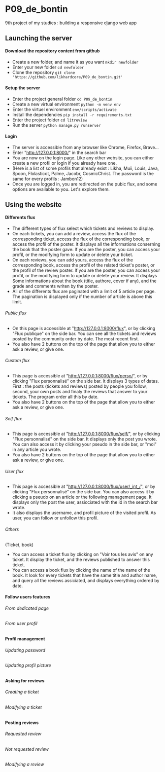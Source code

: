 # P09_de_bontin
9th project of my studies : building a responsive django web app

## Launching the server
#### Download the repository content from github
- Create a new folder, and name it as you want `mkdir newfolder`    
- Enter your new folder `cd newfolder`    
- Clone the repository `git clone 'https://github.com/likhardcore/P09_de_bontin.git'`    

#### Setup the server
- Enter the project general folder `cd P09_de_bontin`    
- Create a new virtual environment `python -m venv env`    
- Enter the virtuel environment `env/scripts/activate`    
- Install the dependencies `pip install -r requirements.txt`    
- Enter the project folder `cd litreview`    
- Run the server `python manage.py runserver`    

#### Login
- The server is accessible from any browser like Chrome, Firefox, Brave...    
- Enter "http://127.0.0.1:8000/" in the search bar    
- You are now on the login page. Like any other website, you can either create a new profil or login if you already have one.    
- (Here is a list of some profils that already exist : Likha, Muii, Louis, Java, Spoon, Flolasticot, Palme, Jacobr, CosmicChrist. The password is the same for every profils : Jambon12)  
- Once you are logged in, you are redirected on the pubic flux, and some options are available to you. Let's explore them.  

## Using the website
#### Differents flux
- The different types of flux select which tickets and reviews to display.    
- On each tickets, you can add a review, access the flux of the corresponding ticket, access the flux of the corresponding book, or access the profil of the poster. It displays all the informations conserning the book that the poster gave. If you are the poster, you can access your profil, or the modifying form to update or delete your ticket.    
- On each reviews, you can add yours, access the flux of the corresponding book, access the profil of the related ticket's poster, or the profil of the review poster. If you are the poster, you can access your profil, or the modifying form to update or delete your review. It displays Some informations about the book (title, authore, cover if any), and the grade and comments writen by the poster.    
- All of the differents flux are paginated with a limit of 5 article per page. The pagination is displayed only if the number of article is above this limit.    
###### Public flux
- On this page is accessible at "http://127.0.0.1:8000/flux", or by clicking "Flux publique" on the side bar. You can see all the tickets and reviews posted by the community order by date. The most recent first.
- You also have 2 buttons on the top of the page that allow you to either ask a review, or give one.    
###### Custom flux
- This page is accessible at "http://127.0.0.1:8000/flux/perso/", or by clicking "Flux personnalisé" on the side bar. It displays 3 types of datas. First : the posts (tickets and reviews) posted by people you follow, second, your own posts and finaly the reviews that answer to your tickets. The program order all this by date.
- You also have 2 buttons on the top of the page that allow you to either ask a review, or give one.   
###### Self flux
- This page is accessible at "http://127.0.0.1:8000/flux/self/", or by clicking "Flux personnalisé" on the side bar. It displays only the post you wrote. You can also access it by clicking your pseudo in the side bar, or "moi" in any article you wrote.
- You also have 2 buttons on the top of the page that allow you to either ask a review, or give one.   
###### User flux
- This page is accessible at "http://127.0.0.1:8000/flux/user/_int_/", or by clicking "Flux personnalisé" on the side bar. You can also access it by clicking a pseudo on an article or the following management page. It displays only the post the user, assiociated with the id in the search bar wrote.
- It also displays the username, and profil picture of the visited profil. As user, you can follow or unfollow this profil.
###### Others
(Ticket, book)
- You can access a ticket flux by clicking on "Voir tous les avis" on any ticket. It display the ticket, and the reviews published to answer this ticket.
- You can access a book flux by clicking the name of the name of the book. It look for every tickets that have the same title and author name, and query all the reviews assiciated, and displays everything ordered by date.

#### Follow users features
###### From dedicated page
###### From user profil

#### Profil management
###### Updating password
###### Updating profil picture

#### Asking for reviews
###### Creating a ticket
###### Modifying a ticket

#### Posting reviews
###### Requested review
###### Not requested review
###### Modifying a review
